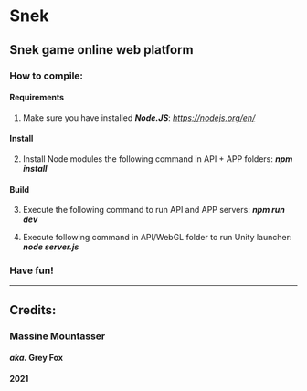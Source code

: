 # Snek
Snek game online web platform
-----------------------------------------------------

### How to compile:

#### Requirements
  1. Make sure you have installed ***Node.JS***:
    _https://nodejs.org/en/_

#### Install
  2. Install Node modules the following command in API + APP folders:
    ***npm install***
    
#### Build
  3. Execute the following command to run API and APP servers:
    ***npm run dev***

  4. Execute following command in API/WebGL folder to run Unity launcher:
    ***node server.js***
    
### Have fun!
  
-------------------------------------------------------------

## Credits:
###  Massine Mountasser
####  _aka._ **Grey Fox**
#### 2021
